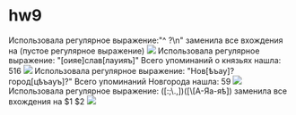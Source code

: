 # hw9

Использовала регулярное выражение:"^ ?\n" заменила все вхождения на (пустое регулярное выражение)
![](https://pp.userapi.com/c831109/v831109348/1101c4/mhBcF6TWkN8.jpg)
Использовала регулярное выражение: "\[оияе\]слав\[лауияъ\]" Всего упоминаний о князьях нашла: 516
![](https://pp.userapi.com/c831109/v831109348/1101ba/xuQA_irGLUk.jpg)
Использовала регулярное выражение: "Нов\[ѣъау\]?город\[цѣъауъ\]?" Всего упоминаний Новгорода нашла: 59
![](https://pp.userapi.com/c831109/v831109348/1101b0/Caf5HOpM8Vg.jpg)
Использовала регулярное выражение: (\[:;\\.,])(\[\\\[А-Яа-яѣ\]) заменила все вхождения на $1 $2
![](https://pp.userapi.com/c831109/v831109348/1101a6/4sYtVk-VaL4.jpg)
